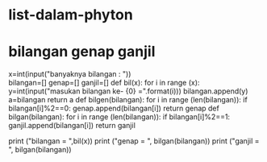 # list-dalam-phyton
# bilangan genap ganjil
x=int(input("banyaknya bilangan : ")) <br>
bilangan=[]
genap=[]
ganjil=[]
def bil(x):
    for i in range (x):
        y=int(input("masukan bilangan ke- {0} =".format(i)))
        bilangan.append(y)
    a=bilangan
    return a
def bilgen(bilangan):
    for i in range (len(bilangan)):
        if bilangan[i]%2==0:
            genap.append(bilangan[i])
    return genap
def bilgan(bilangan):
    for i in range (len(bilangan)):
        if bilangan[i]%2==1:
            ganjil.append(bilangan[i])
    return ganjil

print ("bilangan = ",bil(x))
print ("genap = ", bilgan(bilangan))
print ("ganjil = ", bilgan(bilangan))
